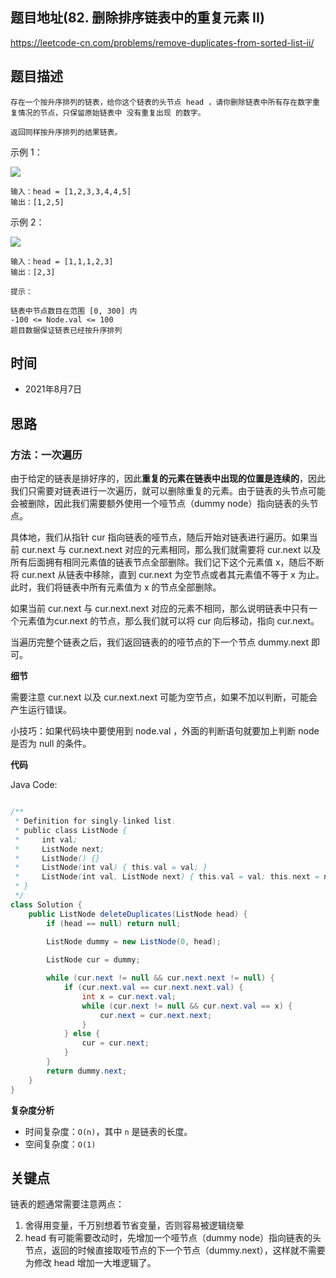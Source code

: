 
## 题目地址(82. 删除排序链表中的重复元素 II)

https://leetcode-cn.com/problems/remove-duplicates-from-sorted-list-ii/

## 题目描述

```
存在一个按升序排列的链表，给你这个链表的头节点 head ，请你删除链表中所有存在数字重复情况的节点，只保留原始链表中 没有重复出现 的数字。

返回同样按升序排列的结果链表。
```

示例 1：

![](https://assets.leetcode.com/uploads/2021/01/04/linkedlist1.jpg)

```
输入：head = [1,2,3,3,4,4,5]
输出：[1,2,5]
```

示例 2：


![](https://assets.leetcode.com/uploads/2021/01/04/linkedlist2.jpg)

```
输入：head = [1,1,1,2,3]
输出：[2,3]

提示：

链表中节点数目在范围 [0, 300] 内
-100 <= Node.val <= 100
题目数据保证链表已经按升序排列
```

## 时间

- 2021年8月7日

## 思路

### 方法：一次遍历


由于给定的链表是排好序的，因此**重复的元素在链表中出现的位置是连续的**，因此我们只需要对链表进行一次遍历，就可以删除重复的元素。由于链表的头节点可能会被删除，因此我们需要额外使用一个哑节点（dummy node）指向链表的头节点。

具体地，我们从指针 cur 指向链表的哑节点，随后开始对链表进行遍历。如果当前 cur.next 与 cur.next.next 对应的元素相同，那么我们就需要将 cur.next 以及所有后面拥有相同元素值的链表节点全部删除。我们记下这个元素值 x，随后不断将 cur.next 从链表中移除，直到 cur.next 为空节点或者其元素值不等于 x 为止。此时，我们将链表中所有元素值为 x 的节点全部删除。

如果当前 cur.next 与 cur.next.next 对应的元素不相同，那么说明链表中只有一个元素值为cur.next 的节点，那么我们就可以将 cur 向后移动，指向 cur.next。

当遍历完整个链表之后，我们返回链表的的哑节点的下一个节点 dummy.next 即可。

**细节**

需要注意 cur.next 以及 cur.next.next 可能为空节点，如果不加以判断，可能会产生运行错误。

小技巧：如果代码块中要使用到 node.val ，外面的判断语句就要加上判断 node 是否为 null 的条件。

**代码**

Java Code:

```java

/**
 * Definition for singly-linked list.
 * public class ListNode {
 *     int val;
 *     ListNode next;
 *     ListNode() {}
 *     ListNode(int val) { this.val = val; }
 *     ListNode(int val, ListNode next) { this.val = val; this.next = next; }
 * }
 */
class Solution {
    public ListNode deleteDuplicates(ListNode head) {
        if (head == null) return null;
        
        ListNode dummy = new ListNode(0, head);

        ListNode cur = dummy;

        while (cur.next != null && cur.next.next != null) {
            if (cur.next.val == cur.next.next.val) {
                int x = cur.next.val;
                while (cur.next != null && cur.next.val == x) {
                    cur.next = cur.next.next;
                }
            } else {
                cur = cur.next;
            }
        }
        return dummy.next;
    }
}

```


**复杂度分析**
- 时间复杂度：`O(n)`，其中 `n` 是链表的长度。
- 空间复杂度：`O(1)`

## 关键点

链表的题通常需要注意两点：

1. 舍得用变量，千万别想着节省变量，否则容易被逻辑绕晕
2. head 有可能需要改动时，先增加一个哑节点（dummy node）指向链表的头节点，返回的时候直接取哑节点的下一个节点（dummy.next），这样就不需要为修改 head 增加一大堆逻辑了。

